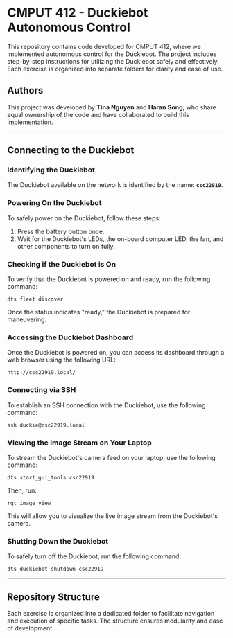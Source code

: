 # CMPUT 412 - Duckiebot Autonomous Control

This repository contains code developed for CMPUT 412, where we implemented autonomous control for the Duckiebot. The project includes step-by-step instructions for utilizing the Duckiebot safely and effectively. Each exercise is organized into separate folders for clarity and ease of use.

## Authors
This project was developed by **Tina Nguyen** and **Haran Song**, who share equal ownership of the code and have collaborated to build this implementation.

---

## Connecting to the Duckiebot
### Identifying the Duckiebot
The Duckiebot available on the network is identified by the name: **`csc22919`**.

### Powering On the Duckiebot
To safely power on the Duckiebot, follow these steps:
1. Press the battery button once.
2. Wait for the Duckiebot's LEDs, the on-board computer LED, the fan, and other components to turn on fully.

### Checking if the Duckiebot is On
To verify that the Duckiebot is powered on and ready, run the following command:
```
dts fleet discover
```
Once the status indicates "ready," the Duckiebot is prepared for maneuvering.

### Accessing the Duckiebot Dashboard
Once the Duckiebot is powered on, you can access its dashboard through a web browser using the following URL:
```
http://csc22919.local/
```

### Connecting via SSH
To establish an SSH connection with the Duckiebot, use the following command:
```
ssh duckie@csc22919.local
```

### Viewing the Image Stream on Your Laptop
To stream the Duckiebot's camera feed on your laptop, use the following command:
```
dts start_gui_tools csc22919
```
Then, run:
```
rqt_image_view
```
This will allow you to visualize the live image stream from the Duckiebot's camera.

### Shutting Down the Duckiebot
To safely turn off the Duckiebot, run the following command:
```
dts duckiebot shutdown csc22919
```

---

## Repository Structure
Each exercise is organized into a dedicated folder to facilitate navigation and execution of specific tasks. The structure ensures modularity and ease of development.
